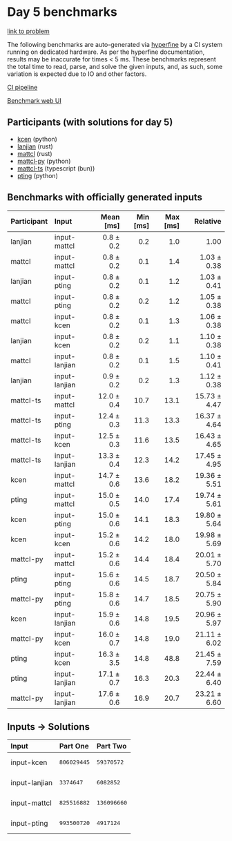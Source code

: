 # Day 5 benchmarks

[link to problem](https://adventofcode.com/2023/day/5)

The following benchmarks are auto-generated via
[hyperfine](https://github.com/sharkdp/hyperfine) by a CI system running on
dedicated hardware. As per the hyperfine documentation, results may be
inaccurate for times < 5 ms. These benchmarks represent the total time to read,
parse, and solve the given inputs, and, as such, some variation is expected due
to IO and other factors.

[CI pipeline](http://ci.papercode.net:8080/teams/main/pipelines/aoc2023)

[Benchmark web UI](https://aoc.ancalagon.black)


## Participants (with solutions for day 5)

- [kcen](https://github.com/kcen/aoc2023) (python)
- [lanjian](https://github.com/lanjian/aoc-2023) (rust)
- [mattcl](https://github.com/mattcl/aoc2023) (rust)
- [mattcl-py](https://github.com/mattcl/aoc2023-py) (python)
- [mattcl-ts](https://github.com/mattcl/aoc2023-js) (typescript (bun))
- [pting](https://github.com/pting/aoc2023) (python)


## Benchmarks with officially generated inputs

| Participant | Input | Mean [ms] | Min [ms] | Max [ms] | Relative |
|:---|:---|---:|---:|---:|---:|
| lanjian | input-mattcl | 0.8 ± 0.2 | 0.2 | 1.0 | 1.00 |
| mattcl | input-mattcl | 0.8 ± 0.2 | 0.1 | 1.4 | 1.03 ± 0.38 |
| lanjian | input-pting | 0.8 ± 0.2 | 0.1 | 1.2 | 1.03 ± 0.41 |
| mattcl | input-pting | 0.8 ± 0.2 | 0.2 | 1.2 | 1.05 ± 0.38 |
| mattcl | input-kcen | 0.8 ± 0.2 | 0.1 | 1.3 | 1.06 ± 0.38 |
| lanjian | input-kcen | 0.8 ± 0.2 | 0.2 | 1.1 | 1.10 ± 0.38 |
| mattcl | input-lanjian | 0.8 ± 0.2 | 0.1 | 1.5 | 1.10 ± 0.41 |
| lanjian | input-lanjian | 0.9 ± 0.2 | 0.2 | 1.3 | 1.12 ± 0.38 |
| mattcl-ts | input-mattcl | 12.0 ± 0.4 | 10.7 | 13.1 | 15.73 ± 4.47 |
| mattcl-ts | input-pting | 12.4 ± 0.3 | 11.3 | 13.3 | 16.37 ± 4.64 |
| mattcl-ts | input-kcen | 12.5 ± 0.3 | 11.6 | 13.5 | 16.43 ± 4.65 |
| mattcl-ts | input-lanjian | 13.3 ± 0.4 | 12.3 | 14.2 | 17.45 ± 4.95 |
| kcen | input-mattcl | 14.7 ± 0.6 | 13.6 | 18.2 | 19.36 ± 5.51 |
| pting | input-mattcl | 15.0 ± 0.5 | 14.0 | 17.4 | 19.74 ± 5.61 |
| kcen | input-pting | 15.0 ± 0.6 | 14.1 | 18.3 | 19.80 ± 5.64 |
| kcen | input-kcen | 15.2 ± 0.6 | 14.2 | 18.0 | 19.98 ± 5.69 |
| mattcl-py | input-mattcl | 15.2 ± 0.6 | 14.4 | 18.4 | 20.01 ± 5.70 |
| pting | input-pting | 15.6 ± 0.6 | 14.5 | 18.7 | 20.50 ± 5.84 |
| mattcl-py | input-pting | 15.8 ± 0.6 | 14.7 | 18.5 | 20.75 ± 5.90 |
| kcen | input-lanjian | 15.9 ± 0.6 | 14.8 | 19.5 | 20.96 ± 5.97 |
| mattcl-py | input-kcen | 16.0 ± 0.7 | 14.8 | 19.0 | 21.11 ± 6.02 |
| pting | input-kcen | 16.3 ± 3.5 | 14.8 | 48.8 | 21.45 ± 7.59 |
| pting | input-lanjian | 17.1 ± 0.7 | 16.3 | 20.3 | 22.44 ± 6.40 |
| mattcl-py | input-lanjian | 17.6 ± 0.6 | 16.9 | 20.7 | 23.21 ± 6.60 |


## Inputs -> Solutions

| Input | Part One | Part Two |
|:---|:---|:---|
|input-kcen|<pre>806029445</pre>|<pre>59370572</pre>|
|input-lanjian|<pre>3374647</pre>|<pre>6082852</pre>|
|input-mattcl|<pre>825516882</pre>|<pre>136096660</pre>|
|input-pting|<pre>993500720</pre>|<pre>4917124</pre>|